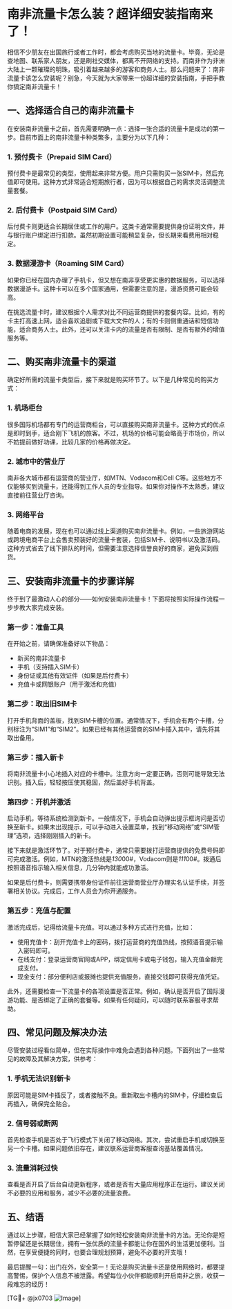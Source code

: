# 南非流量卡怎么装？超详细安装指南来了！

相信不少朋友在出国旅行或者工作时，都会考虑购买当地的流量卡。毕竟，无论是查地图、联系家人朋友，还是刷社交媒体，都离不开网络的支持。而南非作为非洲大陆上一颗璀璨的明珠，吸引着越来越多的游客和商务人士。那么问题来了：南非流量卡该怎么安装呢？别急，今天就为大家带来一份超详细的安装指南，手把手教你搞定南非流量卡！

## 一、选择适合自己的南非流量卡

在安装南非流量卡之前，首先需要明确一点：选择一张合适的流量卡是成功的第一步。目前市面上的南非流量卡种类繁多，主要分为以下几种：

### 1. 预付费卡（Prepaid SIM Card）
预付费卡是最常见的类型，使用起来非常方便。用户只需购买一张SIM卡，然后充值即可使用。这种方式非常适合短期旅行者，因为可以根据自己的需求灵活调整流量套餐。

### 2. 后付费卡（Postpaid SIM Card）
后付费卡则更适合长期居住或工作的用户。这类卡通常需要提供身份证明文件，并与银行账户绑定进行扣款。虽然初期设置可能稍显复杂，但长期来看费用相对稳定。

### 3. 数据漫游卡（Roaming SIM Card）
如果你已经在国内办理了手机卡，但又想在南非享受更实惠的数据服务，可以选择数据漫游卡。这种卡可以在多个国家通用，但需要注意的是，漫游资费可能会较高。

在挑选流量卡时，建议根据个人需求对比不同运营商提供的套餐内容。比如，有的卡主打高速上网，适合喜欢追剧或下载大文件的人；有的卡则侧重通话和短信功能，适合商务人士。此外，还可以关注卡内的流量是否有限制、是否有额外的增值服务等。

## 二、购买南非流量卡的渠道

确定好所需的流量卡类型后，接下来就是购买环节了。以下是几种常见的购买方式：

### 1. 机场柜台
很多国际机场都有专门的运营商柜台，可以直接购买南非流量卡。这种方式的优点是即时到手，适合刚下飞机的旅客。不过，机场的价格可能会略高于市场价，所以不妨提前做好功课，比较几家的价格再做决定。

### 2. 城市中的营业厅
南非各大城市都有运营商的营业厅，如MTN、Vodacom和Cell C等。这些地方不仅能够买到流量卡，还能得到工作人员的专业指导。如果你对操作不太熟悉，建议直接前往营业厅咨询。

### 3. 网络平台
随着电商的发展，现在也可以通过线上渠道购买南非流量卡。例如，一些旅游网站或跨境电商平台上会售卖预装好的流量卡套装，包括SIM卡、说明书以及激活码。这种方式省去了线下排队的时间，但需要注意选择信誉良好的商家，避免买到假货。

## 三、安装南非流量卡的步骤详解

终于到了最激动人心的部分——如何安装南非流量卡！下面将按照实际操作流程一步步教大家完成安装。

### 第一步：准备工具
在开始之前，请确保准备好以下物品：
- 新买的南非流量卡
- 手机（支持插入SIM卡）
- 身份证或其他有效证件（如果是后付费卡）
- 充值卡或网银账户（用于激活和充值）

### 第二步：取出旧SIM卡
打开手机背面的盖板，找到SIM卡槽的位置。通常情况下，手机会有两个卡槽，分别标注为“SIM1”和“SIM2”。如果已经有其他运营商的SIM卡插入其中，请先将其取出备用。

### 第三步：插入新卡
将南非流量卡小心地插入对应的卡槽中。注意方向一定要正确，否则可能导致无法识别。插入后，轻轻按压使其稳固，然后盖好手机背盖。

### 第四步：开机并激活
启动手机，等待系统检测到新卡。一般情况下，手机会自动弹出提示框询问是否切换至新卡。如果未出现提示，可以手动进入设置菜单，找到“移动网络”或“SIM管理”选项，选择刚刚插入的新卡。

接下来就是激活环节了。对于预付费卡，通常只需要拨打运营商提供的免费号码即可完成激活。例如，MTN的激活热线是*130*00#，Vodacom则是*111*00#。拨通后按照语音指示输入相关信息，几分钟内就能成功激活。

如果是后付费卡，则需要携带身份证件前往运营商营业厅办理实名认证手续，并签署相关协议。完成后，工作人员会为你开通服务。

### 第五步：充值与配置
激活完成后，记得给流量卡充值。可以通过多种方式进行充值，比如：
- 使用充值卡：刮开充值卡上的密码，拨打运营商的充值热线，按照语音提示输入密码即可。
- 在线支付：登录运营商官网或APP，绑定信用卡或电子钱包，输入充值金额完成支付。
- 现金支付：部分便利店或报摊也提供充值服务，直接交钱即可获得充值凭证。

此外，还需要检查一下流量卡的各项设置是否正常。例如，确认是否开启了国际漫游功能、是否绑定了正确的套餐等。如果有任何疑问，可以随时联系客服寻求帮助。

## 四、常见问题及解决办法

尽管安装过程看似简单，但在实际操作中难免会遇到各种问题。下面列出了一些常见的故障及其解决方案，供参考：

### 1. 手机无法识别新卡
原因可能是SIM卡插反了，或者接触不良。重新取出卡槽内的SIM卡，仔细检查后再插入，确保完全贴合。

### 2. 信号弱或断网
首先检查手机是否处于飞行模式下关闭了移动网络。其次，尝试重启手机或切换至另一个卡槽。如果问题依旧存在，建议联系运营商客服查询基站覆盖情况。

### 3. 流量消耗过快
查看是否开启了后台自动更新程序，或者是否有大量应用程序正在运行。建议关闭不必要的应用和服务，减少不必要的流量浪费。

## 五、结语

通过以上步骤，相信大家已经掌握了如何轻松安装南非流量卡的方法。无论你是短暂停留还是长期居住，拥有一张优质的流量卡都能让你在国外的生活更加便利。当然，在享受便捷的同时，也要合理规划预算，避免不必要的开支哦！

最后提醒一句：出门在外，安全第一！无论是购买流量卡还是使用网络时，都要提高警惕，保护个人信息不被泄露。希望每位小伙伴都能顺利开启南非之旅，收获一段难忘的经历！

[TG💪+ @jx0703 ![Image](https://github.com/user-attachments/assets/dbca1d08-cadb-493c-b0ec-ad6f7a83f270)]